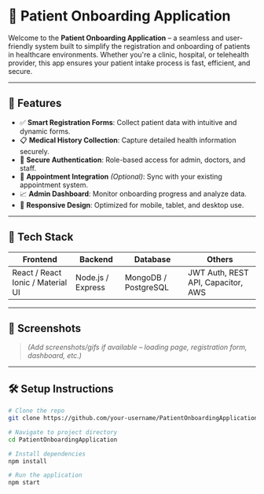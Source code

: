# 🏥 Patient Onboarding Application

Welcome to the **Patient Onboarding Application** – a seamless and user-friendly system built to simplify the registration and onboarding of patients in healthcare environments. Whether you're a clinic, hospital, or telehealth provider, this app ensures your patient intake process is fast, efficient, and secure.

---

## 🚀 Features

- ✅ **Smart Registration Forms**: Collect patient data with intuitive and dynamic forms.
- 📋 **Medical History Collection**: Capture detailed health information securely.
- 🔐 **Secure Authentication**: Role-based access for admin, doctors, and staff.
- 📅 **Appointment Integration** *(Optional)*: Sync with your existing appointment system.
- 📈 **Admin Dashboard**: Monitor onboarding progress and analyze data.
- 📱 **Responsive Design**: Optimized for mobile, tablet, and desktop use.

---

## 🔧 Tech Stack

| Frontend | Backend | Database | Others |
|----------|---------|----------|--------|
| React / React Ionic / Material UI | Node.js / Express | MongoDB / PostgreSQL | JWT Auth, REST API, Capacitor, AWS |

---

## 📸 Screenshots

> *(Add screenshots/gifs if available – loading page, registration form, dashboard, etc.)*

---

## 🛠️ Setup Instructions

```bash
# Clone the repo
git clone https://github.com/your-username/PatientOnboardingApplication.git

# Navigate to project directory
cd PatientOnboardingApplication

# Install dependencies
npm install

# Run the application
npm start

